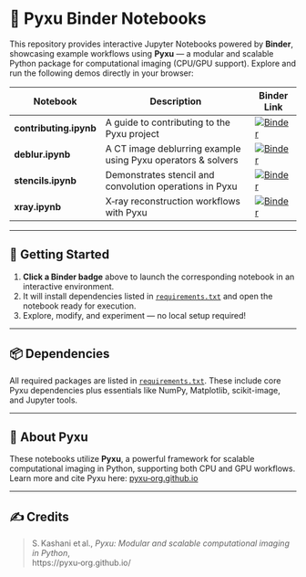 # 🧪 Pyxu Binder Notebooks

This repository provides interactive Jupyter Notebooks powered by **Binder**, showcasing example workflows using **Pyxu** — a modular and scalable Python package for computational imaging (CPU/GPU support). Explore and run the following demos directly in your browser:

| Notebook | Description | Binder Link |
|---------|-------------|-------------|
| **contributing.ipynb** | A guide to contributing to the Pyxu project | [![Binder](https://mybinder.org/badge_logo.svg)](https://mybinder.org/v2/gh/qchapp/pyxu-binder/main?filepath=notebooks/contributing.ipynb) |
| **deblur.ipynb** | A CT image deblurring example using Pyxu operators & solvers | [![Binder](https://mybinder.org/badge_logo.svg)](https://mybinder.org/v2/gh/qchapp/pyxu-binder/main?filepath=notebooks/deblur.ipynb) |
| **stencils.ipynb** | Demonstrates stencil and convolution operations in Pyxu | [![Binder](https://mybinder.org/badge_logo.svg)](https://mybinder.org/v2/gh/qchapp/pyxu-binder/main?filepath=notebooks/stencils.ipynb) |
| **xray.ipynb** | X‑ray reconstruction workflows with Pyxu | [![Binder](https://mybinder.org/badge_logo.svg)](https://mybinder.org/v2/gh/qchapp/pyxu-binder/main?filepath=notebooks/xray.ipynb) |

---

## 🚀 Getting Started

1. **Click a Binder badge** above to launch the corresponding notebook in an interactive environment.
2. It will install dependencies listed in [`requirements.txt`](requirements.txt) and open the notebook ready for execution.
3. Explore, modify, and experiment — no local setup required!

---

## 📦 Dependencies

All required packages are listed in [`requirements.txt`](requirements.txt). These include core Pyxu dependencies plus essentials like NumPy, Matplotlib, scikit-image, and Jupyter tools.

---

## 🔗 About Pyxu

These notebooks utilize **Pyxu**, a powerful framework for scalable computational imaging in Python, supporting both CPU and GPU workflows.  
Learn more and cite Pyxu here: [pyxu‑org.github.io](https://pyxu‑org.github.io/)

---

## ✍️ Credits

> S. Kashani et al., *Pyxu: Modular and scalable computational imaging in Python*,  
> https://pyxu‑org.github.io/

